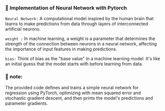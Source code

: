 ### 🌅 Implementation of Neural Network with Pytorch

`Neural Network:` A computational model inspired by the human brain that learns to make predictions from data through layers of interconnected artificial neurons.

`weight :` In machine learning, a weight is a parameter that determines the strength of the connection between neurons in a neural network, affecting the importance of input features in making predictions.

`bias:` Think of bias as the "base value" in a machine learning model. It's like an initial guess that the model starts with before learning from data.


### 📌 note: 

The provided code defines and trains a simple neural network for regression using PyTorch, optimizing with mean squared error and stochastic gradient descent, and then prints the model's predictions and parameter gradients.

